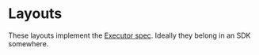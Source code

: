 # Layouts

These layouts implement the [Executor spec](https://github.com/wormholelabs-xyz/example-messaging-executor). Ideally they belong in an SDK somewhere.

